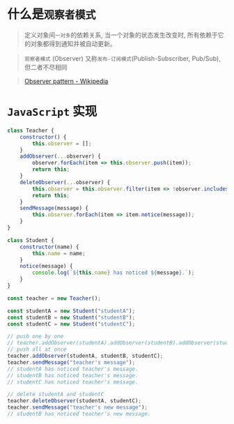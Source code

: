 # 什么是`观察者模式`

> 定义对象间`一对多`的依赖关系, 当一个对象的状态发生改变时, 所有依赖于它的对象都得到通知并被自动更新。

> `观察者模式` (Observer) 又称`发布-订阅模式`(Publish-Subscriber, Pub/Sub), 但二者不尽相同

> [Observer pattern - Wikipedia](https://en.wikipedia.org/wiki/Observer_pattern)

# `JavaScript` 实现

```javascript
class Teacher {
    constructor() {
        this.observer = [];
    }
    addObserver(...observer) {
        observer.forEach(item => this.observer.push(item));
        return this;
    }
    deleteObserver(...observer) {
        this.observer = this.observer.filter(item => !observer.includes(item));
        return this;
    }
    sendMessage(message) {
        this.observer.forEach(item => item.notice(message));
    }
}

class Student {
    constructor(name) {
        this.name = name;
    }
    notice(message) {
        console.log(`${this.name} has noticed ${message}.`);
    }
}

const teacher = new Teacher();

const studentA = new Student("studentA");
const studentB = new Student("studentB");
const studentC = new Student("studentC");

// push one by one
// teacher.addObserver(studentA).addObserver(studentB).addObserver(studentC);
// push all at once
teacher.addObserver(studentA, studentB, studentC);
teacher.sendMessage("teacher's message");
// studentA has noticed teacher's message.
// studentB has noticed teacher's message.
// studentC has noticed teacher's message.

// delete studentA and studentC
teacher.deleteObserver(studentA, studentC);
teacher.sendMessage("teacher's new message");
// studentB has noticed teacher's new message.
```
